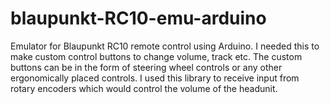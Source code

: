 # blaupunkt-RC10-emu-arduino
Emulator for Blaupunkt RC10 remote control using Arduino.
I needed this to make custom control buttons to change volume, track etc.
The custom buttons can be in the form of steering wheel controls or any other ergonomically placed controls.
I used this library to receive input from rotary encoders which would control the volume of the headunit.

